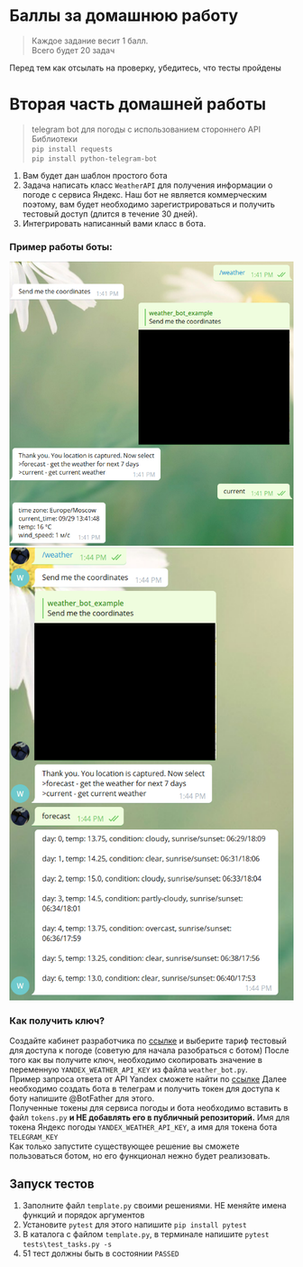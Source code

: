 # Баллы за домашнюю работу
> Каждое задание весит 1 балл.\
> Всего будет 20 задач

Перед тем как отсылать на проверку, убедитесь, что тесты пройдены

# Вторая часть домашней работы
> telegram bot для погоды с использованием стороннего API\
> Библиотеки\
> `pip install requests`\
> `pip install python-telegram-bot`
1. Вам будет дан шаблон простого бота
2. Задача написать класс `WeatherAPI` для получения информации о погоде с сервиса Яндекс.
Наш бот не является коммерческим поэтому, вам будет необходимо зарегистрироваться и получить
тестовый доступ (длится в течение 30 дней).
3. Интегрировать написанный вами класс в бота.
### Пример работы боты:
![Текущая погода](https://github.com/IKaftanov/course-2130/blob/dev/python/homework_1/subtask2/examples/example1.png)\
![Прогноз погоды](https://github.com/IKaftanov/course-2130/blob/dev/python/homework_1/subtask2/examples/example2.png)

### Как получить ключ?
Создайте кабинет разработчика по [ссылке](https://yandex.ru/dev/weather/doc/dg/concepts/pricing-docpage/)
и выберите тариф тестовый для доступа к погоде (советую для начала разобраться с ботом)
После того как вы получите ключ, необходимо скопировать значение в переменную `YANDEX_WEATHER_API_KEY` из файла
`weather_bot.py`.\
Пример запроса ответа от API Yandex сможете найти по [ссылке](https://yandex.ru/dev/weather/doc/dg/concepts/forecast-test-docpage/#req-example)
Далее необходимо создать бота в телеграм и получить токен для доступа к боту напишите @BotFather для этого.\
Полученные токены для сервиса погоды и бота необходимо вставить в файл `tokens.py` **и НЕ добавлять его в публичный репозиторий.**
Имя для токена Яндекс погоды `YANDEX_WEATHER_API_KEY`, а имя для токена бота `TELEGRAM_KEY`\
Как только запустите существующее решение вы сможете пользоваться ботом, но его функционал нежно будет реализовать.



## Запуск тестов
1. Заполните файл `template.py` своими решениями. НЕ меняйте имена функций и порядок аргументов 
2. Установите `pytest` для этого напишите `pip install pytest`
3. В каталога с файлом `template.py`, в терминале напишите `pytest tests\test_tasks.py -s`
4. 51 тест должны быть в состоянии `PASSED`

